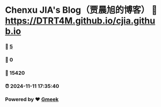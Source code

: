 # Chenxu JIA's Blog（贾晨旭的博客） :link: https://DTRT4M.github.io/cjia.github.io 
### :page_facing_up: [5](https://DTRT4M.github.io/cjia.github.io/tag.html) 
### :speech_balloon: 0 
### :hibiscus: 15420 
### :alarm_clock: 2024-11-11 17:35:40 
### Powered by :heart: [Gmeek](https://github.com/Meekdai/Gmeek)
